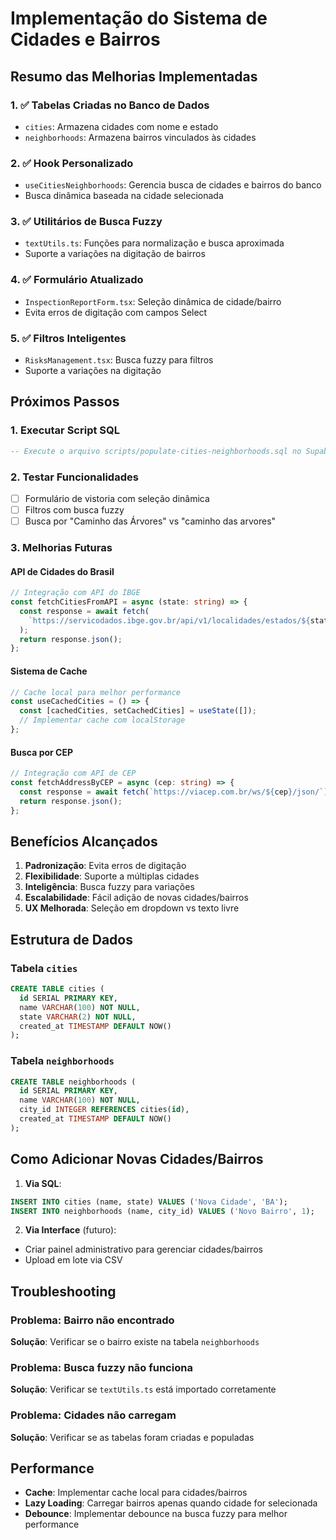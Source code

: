 # Implementação do Sistema de Cidades e Bairros

## Resumo das Melhorias Implementadas

### 1. ✅ Tabelas Criadas no Banco de Dados
- `cities`: Armazena cidades com nome e estado
- `neighborhoods`: Armazena bairros vinculados às cidades

### 2. ✅ Hook Personalizado
- `useCitiesNeighborhoods`: Gerencia busca de cidades e bairros do banco
- Busca dinâmica baseada na cidade selecionada

### 3. ✅ Utilitários de Busca Fuzzy
- `textUtils.ts`: Funções para normalização e busca aproximada
- Suporte a variações na digitação de bairros

### 4. ✅ Formulário Atualizado
- `InspectionReportForm.tsx`: Seleção dinâmica de cidade/bairro
- Evita erros de digitação com campos Select

### 5. ✅ Filtros Inteligentes
- `RisksManagement.tsx`: Busca fuzzy para filtros
- Suporte a variações na digitação

## Próximos Passos

### 1. Executar Script SQL
```sql
-- Execute o arquivo scripts/populate-cities-neighborhoods.sql no Supabase SQL Editor
```

### 2. Testar Funcionalidades
- [ ] Formulário de vistoria com seleção dinâmica
- [ ] Filtros com busca fuzzy
- [ ] Busca por "Caminho das Árvores" vs "caminho das arvores"

### 3. Melhorias Futuras

#### API de Cidades do Brasil
```typescript
// Integração com API do IBGE
const fetchCitiesFromAPI = async (state: string) => {
  const response = await fetch(
    `https://servicodados.ibge.gov.br/api/v1/localidades/estados/${state}/municipios`
  );
  return response.json();
};
```

#### Sistema de Cache
```typescript
// Cache local para melhor performance
const useCachedCities = () => {
  const [cachedCities, setCachedCities] = useState([]);
  // Implementar cache com localStorage
};
```

#### Busca por CEP
```typescript
// Integração com API de CEP
const fetchAddressByCEP = async (cep: string) => {
  const response = await fetch(`https://viacep.com.br/ws/${cep}/json/`);
  return response.json();
};
```

## Benefícios Alcançados

1. **Padronização**: Evita erros de digitação
2. **Flexibilidade**: Suporte a múltiplas cidades
3. **Inteligência**: Busca fuzzy para variações
4. **Escalabilidade**: Fácil adição de novas cidades/bairros
5. **UX Melhorada**: Seleção em dropdown vs texto livre

## Estrutura de Dados

### Tabela `cities`
```sql
CREATE TABLE cities (
  id SERIAL PRIMARY KEY,
  name VARCHAR(100) NOT NULL,
  state VARCHAR(2) NOT NULL,
  created_at TIMESTAMP DEFAULT NOW()
);
```

### Tabela `neighborhoods`
```sql
CREATE TABLE neighborhoods (
  id SERIAL PRIMARY KEY,
  name VARCHAR(100) NOT NULL,
  city_id INTEGER REFERENCES cities(id),
  created_at TIMESTAMP DEFAULT NOW()
);
```

## Como Adicionar Novas Cidades/Bairros

1. **Via SQL**:
```sql
INSERT INTO cities (name, state) VALUES ('Nova Cidade', 'BA');
INSERT INTO neighborhoods (name, city_id) VALUES ('Novo Bairro', 1);
```

2. **Via Interface** (futuro):
- Criar painel administrativo para gerenciar cidades/bairros
- Upload em lote via CSV

## Troubleshooting

### Problema: Bairro não encontrado
**Solução**: Verificar se o bairro existe na tabela `neighborhoods`

### Problema: Busca fuzzy não funciona
**Solução**: Verificar se `textUtils.ts` está importado corretamente

### Problema: Cidades não carregam
**Solução**: Verificar se as tabelas foram criadas e populadas

## Performance

- **Cache**: Implementar cache local para cidades/bairros
- **Lazy Loading**: Carregar bairros apenas quando cidade for selecionada
- **Debounce**: Implementar debounce na busca fuzzy para melhor performance 
